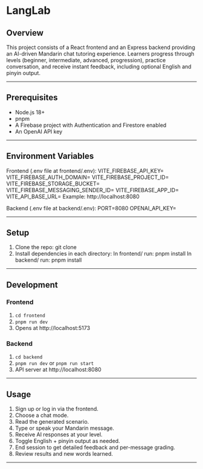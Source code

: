 # LangLab

## Overview

This project consists of a React frontend and an Express backend providing an AI-driven Mandarin chat tutoring experience. Learners progress through levels (beginner, intermediate, advanced, progression), practice conversation, and receive instant feedback, including optional English and pinyin output.

---

## Prerequisites

- Node.js 18+
- pnpm
- A Firebase project with Authentication and Firestore enabled
- An OpenAI API key

---

## Environment Variables

Frontend (.env file at frontend/.env):
    VITE_FIREBASE_API_KEY=
    VITE_FIREBASE_AUTH_DOMAIN=
    VITE_FIREBASE_PROJECT_ID=
    VITE_FIREBASE_STORAGE_BUCKET=
    VITE_FIREBASE_MESSAGING_SENDER_ID=
    VITE_FIREBASE_APP_ID=
    VITE_API_BASE_URL=   Example: http://localhost:8080

Backend (.env file at backend/.env):
    PORT=8080
    OPENAI_API_KEY=

---

## Setup

1. Clone the repo:
       git clone <your-repo-url>
2. Install dependencies in each directory:
    In frontend/ run:
        pnpm install
    In backend/ run:
        pnpm install

---

## Development

### Frontend

1. `cd frontend`
2. `pnpm run dev`
3. Opens at http://localhost:5173

### Backend

1. `cd backend`
2. `pnpm run dev`  or `pnpm run start`
3. API server at http://localhost:8080

---

## Usage

1. Sign up or log in via the frontend.
2. Choose a chat mode.
3. Read the generated scenario.
4. Type or speak your Mandarin message.
5. Receive AI responses at your level.
6. Toggle English + pinyin output as needed.
7. End session to get detailed feedback and per-message grading.
8. Review results and new words learned.

---
